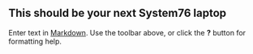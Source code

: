 ## This should be your next System76 laptop

Enter text in [Markdown](http://daringfireball.net/projects/markdown/). Use the toolbar above, or click the **?** button for formatting help.
